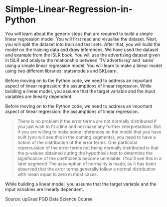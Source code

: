 # Simple-Linear-Regression-in-Python

You will learn about the generic steps that are required to build a simple linear regression model. You will first read and visualise the dataset. Next, you will split the dataset into train and test sets. After that, you will build the model on the training data and draw inferences. We have used the dataset and example from the ISLR book. You will use the advertising dataset given in ISLR and analyse the relationship between 'TV advertising' and 'sales' using a simple linear regression model. You will learn to make a linear model using two different libraries: statsmodels and SKLearn.

Before moving on to the Python code, we need to address an important aspect of linear regression: the assumptions of linear regression.
While building a linear model, you assume that the target variable and the input variables are linearly dependent.

Before moving on to the Python code, we need to address an important aspect of linear regression: the assumptions of linear regression.

>There is no problem if the error terms are not normally distributed if you just wish to fit a line and not make any further interpretations.
>But if you are willing to make some inferences on the model that you have built (you will see this in the coming segments), you need to have a notion of the distribution of the error terms. One particular repercussion of the error terms not being normally distributed is that the p-values obtained during the hypothesis test to determine the significance of the coefficients become unreliable. (You'll see this in a later segment)
>The assumption of normality is made, as it has been observed that the error terms generally follow a normal distribution with mean equal to zero in most cases.


While building a linear model, you assume that the target variable and the input variables are linearly dependent.

Source: upGrad PGD Data Science Course

